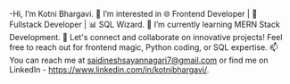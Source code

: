 -Hi, I’m Kotni Bhargavi.
👀 I’m interested in 🌐 Frontend Developer | 🪩 Fullstack Developer | 📊 SQL Wizard.
🌱 I’m currently learning MERN Stack Development.
🚀 Let's connect and collaborate on innovative projects! Feel free to reach out for frontend magic, Python coding, or SQL expertise.
📫 You can reach me at saidineshsayannagari7@gmail.com or find me on LinkedIn - https://www.linkedin.com/in/kotnibhargavi/.

<!---
kotnibhargavi/kotnibhargavi is a ✨ special ✨ repository because its `README.md` (this file) appears on your GitHub profile.
You can click the Preview link to take a look at your changes.
--->
